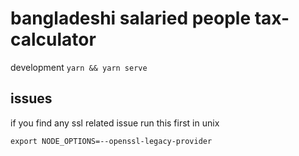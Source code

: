 # bangladeshi salaried people tax-calculator

development `yarn && yarn serve`

## issues
if you find any ssl related issue run this first in unix

```
export NODE_OPTIONS=--openssl-legacy-provider
```